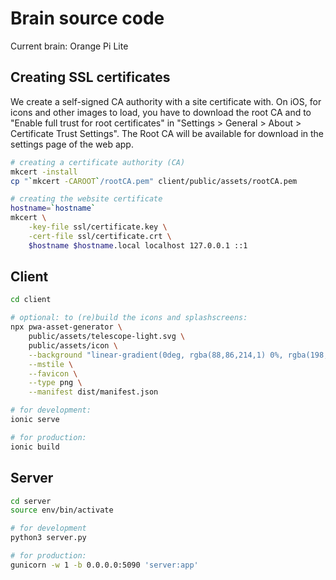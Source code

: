 # Brain source code

Current brain: Orange Pi Lite

## Creating SSL certificates

We create a self-signed CA authority with a site certificate with. On iOS, for
icons and other images to load, you have to download the root CA and to
"Enable full trust for root certificates" in "Settings > General > About > 
Certificate Trust Settings". The Root CA will be available for download
in the settings page of the web app.

```bash
# creating a certificate authority (CA)
mkcert -install
cp "`mkcert -CAROOT`/rootCA.pem" client/public/assets/rootCA.pem

# creating the website certificate 
hostname=`hostname`
mkcert \
	-key-file ssl/certificate.key \
	-cert-file ssl/certificate.crt \
	$hostname $hostname.local localhost 127.0.0.1 ::1
```

## Client

```bash
cd client

# optional: to (re)build the icons and splashscreens:
npx pwa-asset-generator \
	public/assets/telescope-light.svg \
	public/assets/icon \
	--background "linear-gradient(0deg, rgba(88,86,214,1) 0%, rgba(198,68,252,1) 100%)" \
	--mstile \
	--favicon \
	--type png \
	--manifest dist/manifest.json

# for development:
ionic serve

# for production:
ionic build
```

## Server

```bash
cd server
source env/bin/activate

# for development 
python3 server.py

# for production:
gunicorn -w 1 -b 0.0.0.0:5090 'server:app'
```
